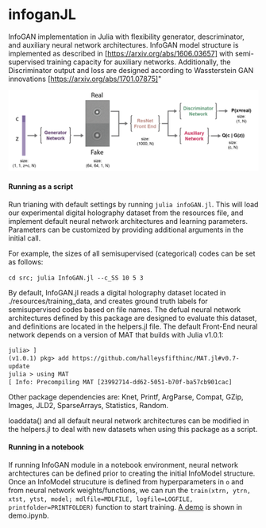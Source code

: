 # infoganJL
InfoGAN implementation in Julia with flexibility generator, descriminator, and auxiliary neural network architectures. InfoGAN model structure is implemented as described in [https://arxiv.org/abs/1606.03657] with semi-supervised training capacity for auxiliary networks. Additionally, the Discriminator output and loss are designed according to Wassterstein GAN innovations [https://arxiv.org/abs/1701.07875]"

![overview of InfoGAN model](fig.png)

#### Running as a script
Run trianing with default settings by running `julia infoGAN.jl`. This will load our experimental digital holography dataset from the resources file, and implement default neural network architectures and learning parameters. Parameters can be customized by providing additional arguments in the initial call.

For example, the sizes of all semisupervised (categorical) codes can be set as follows:

`cd src; julia InfoGAN.jl --c_SS 10 5 3`

By default, InfoGAN.jl reads a digital holography dataset located in ./resources/training_data, and creates ground truth labels for semisupervised codes based on file names. The defual neural network architectures defined by this package are designed to evaluate this dataset, and definitions are located in the helpers.jl file. The default Front-End neural network depends on a version of MAT that builds with Julia v1.0.1:

```
julia> ]
(v1.0.1) pkg> add https://github.com/halleysfifthinc/MAT.jl#v0.7-update
julia > using MAT
[ Info: Precompiling MAT [23992714-dd62-5051-b70f-ba57cb901cac]
```
Other package dependencies are: Knet, Printf, ArgParse, Compat,	GZip, Images, JLD2, SparseArrays,	Statistics, Random.

loaddata() and all default neural network architectures can be modified in the helpers.jl to deal with new datasets when using this package as a script.

#### Running in a notebook
If running InfoGAN module in a notebook environment, neural network archtectures can be defined prior to creating the initial InfoModel structure. Once an InfoModel strucuture is defined from hyperparameters in `o` and from neural network weights/functions, we can run the `train(xtrn, ytrn, xtst, ytst, model; mdlfile=MDLFILE, logfile=LOGFILE, printfolder=PRINTFOLDER)` function to start training. [A demo](src/demo.ipynb) is shown in demo.ipynb.
